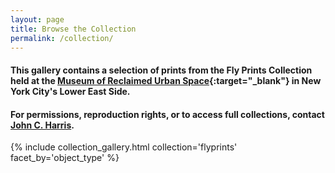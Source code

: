 ```yaml
---
layout: page
title: Browse the Collection
permalink: /collection/
---
```

#### This gallery contains a selection of prints from the Fly Prints Collection held at the [Museum of Reclaimed Urban Space](www.morusnyc.org){:target="_blank"} in New York City's Lower East Side. 

#### For permissions, reproduction rights, or to access full collections, contact [John C. Harris](mailto:archives@morusnyc.org).

{% include collection_gallery.html collection='flyprints' facet_by='object_type' %}
